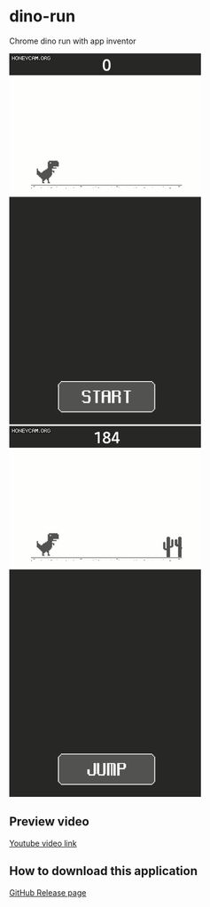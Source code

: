 # dino-run

Chrome dino run with app inventor

![preview1](./images/preview1.gif) ![preview2](./images/preview2.gif)

## Preview video

[Youtube video link](https://youtu.be/W2e5-s-E0bw)

## How to download this application

[GitHub Release page](https://github.com/pid011/dino-run/releases)
